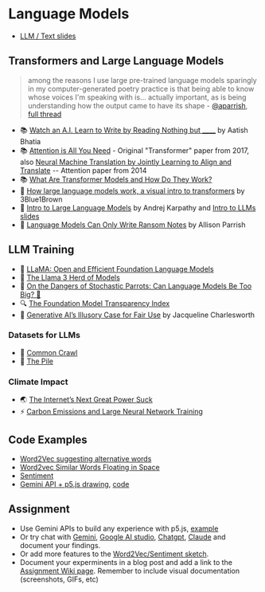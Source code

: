 # Language Models

- [LLM / Text slides](https://docs.google.com/presentation/d/1uGS4w_UumzQAoq03S-sc9Nn7_hBaRNbQJf1G2SNXooU/edit?usp=sharing)

## Transformers and Large Language Models

> among the reasons I use large pre-trained language models sparingly in my computer-generated poetry practice is that being able to know whose voices I'm speaking with is... actually important, as is being understanding how the output came to have its shape - [@aparrish](https://twitter.com/aparrish/), [full thread](https://twitter.com/aparrish/status/1286808606466244608)

- 📚 [Watch an A.I. Learn to Write by Reading Nothing but **\_\_\_\_**](https://www.nytimes.com/interactive/2023/04/26/upshot/gpt-from-scratch.html) by Aatish Bhatia
- 📚 [Attention is All You Need](https://arxiv.org/abs/1706.03762) - Original "Transformer" paper from 2017, also [Neural Machine Translation by Jointly Learning to Align and Translate](https://arxiv.org/abs/1409.0473) -- Attention paper from 2014
- 📚 [What Are Transformer Models and How Do They Work?](https://docs.cohere.com/docs/transformer-models)
- 🎥 [How large language models work, a visual intro to transformers](https://youtu.be/wjZofJX0v4M) by 3Blue1Brown
- 🎥 [Intro to Large Language Models](https://youtu.be/zjkBMFhNj_g) by Andrej Karpathy and [Intro to LLMs slides](https://drive.google.com/file/d/1pxx_ZI7O-Nwl7ZLNk5hI3WzAsTLwvNU7/view)
- 📖 [Language Models Can Only Write Ransom Notes](https://posts.decontextualize.com/language-models-ransom-notes/) by Allison Parrish

## LLM Training

- 🦙 [LLaMA: Open and Efficient Foundation Language Models](https://arxiv.org/pdf/2302.13971.pdf)
- 🦙 [The Llama 3 Herd of Models](https://arxiv.org/pdf/2407.21783)
- 🦜 [On the Dangers of Stochastic Parrots: Can Language Models Be Too Big? 🦜](https://dl.acm.org/doi/10.1145/3442188.3445922)
- 🔍 [The Foundation Model Transparency Index](https://crfm.stanford.edu/fmti/May-2024/index.html)
- 📖 [Generative AI’s Illusory Case for Fair Use](https://papers.ssrn.com/sol3/papers.cfm?abstract_id=4924997) by Jacqueline Charlesworth

### Datasets for LLMs

- 🔢 [Common Crawl](https://commoncrawl.org/)
- 🔢 [The Pile](https://pile.eleuther.ai/)

### Climate Impact

- 🌏 [The Internet’s Next Great Power Suck](https://www.theatlantic.com/technology/archive/2023/08/ai-carbon-emissions-data-centers/675094/)
- ⚡️ [Carbon Emissions and Large Neural Network Training ](https://arxiv.org/ftp/arxiv/papers/2104/2104.10350.pdf)

## Code Examples
- [Word2Vec suggesting alternative words](https://editor.p5js.org/yining/sketches/AqFZmpoAX)
- [Word2vec Similar Words Floating in Space](https://editor.p5js.org/yining/sketches/_Ki2jFoJB)
- [Sentiment](https://editor.p5js.org/ml5/sketches/hopIvsCGL)
- [Gemini API + p5.js drawing](https://x.com/alexanderchen/status/1819939988676440241), [code](https://editor.p5js.org/golan/sketches/7k4imWAs1)


## Assignment

- Use Gemini APIs to build any experience with p5.js, [example](https://github.com/ml5js/Intro-ML-Arts-IMA-F25/blob/main/09-llms/README.md#code-examples)
- Or try chat with [Gemini](https://gemini.google.com/app), [Google AI studio](https://aistudio.google.com/prompts/new_chat), [Chatgpt](https://chatgpt.com/), [Claude](https://claude.ai/new) and document your findings. 
- Or add more features to the [Word2Vec/Sentiment sketch](https://github.com/ml5js/Intro-ML-Arts-IMA-F25/blob/main/09-llms/README.md#code-examples).
- Document your experminents in a blog post and add a link to the [Assignment Wiki page](https://github.com/ml5js/Intro-ML-Arts-IMA-F25/wiki/Assignment-6). Remember to include visual documentation (screenshots, GIFs, etc)
